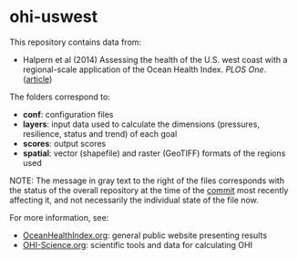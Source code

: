 ohi-uswest
==========

This repository contains data from:

- Halpern et al (2014) Assessing the health of the U.S. west coast with a regional-scale application of the Ocean Health Index. _PLOS One_. ([article](http://www.plosone.org/article/info%3Adoi%2F10.1371%2Fjournal.pone.0098995))

The folders correspond to:

- **conf**: configuration files
- **layers**: input data used to calculate the dimensions (pressures, resilience, status and trend) of each goal
- **scores**: output scores
- **spatial**: vector (shapefile) and raster (GeoTIFF) formats of the regions used

NOTE: The message in gray text to the right of the files corresponds with the status of the overall repository at the time of the [commit](https://github.com/OHI-Science/ohi-uswest/commits/master) most recently affecting it, and not necessarily the individual state of the file now.

For more information, see:

- [OceanHealthIndex.org](oceanhealthindex.org): general public website presenting results
- [OHI-Science.org](ohi-science.org): scientific tools and data for calculating OHI

